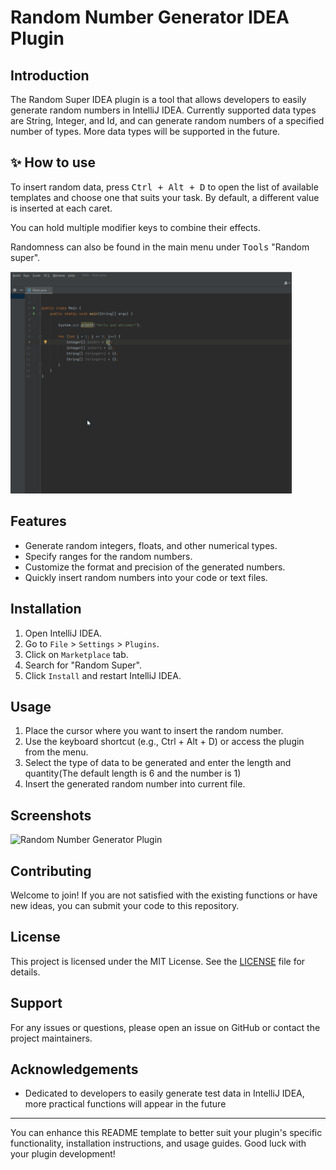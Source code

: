 # Random Number Generator IDEA Plugin

## Introduction
The Random Super IDEA plugin is a tool that allows developers to easily generate random numbers in IntelliJ IDEA.
Currently supported data types are String, Integer, and Id, and can generate random numbers of a specified number of types.
More data types will be supported in the future.

## ✨ How to use
To insert random data, press <kbd>Ctrl + Alt + D</kbd> to open the list of available templates and choose
one that suits your task.
By default, a different value is inserted at each caret.


You can hold multiple modifier keys to combine their effects.

Randomness can also be found in the main menu under <kbd>Tools</kbd> "Random super".

<img width="450px" src=".github/img/use_random_super.gif" alt="Animation of how to insert data" />


## Features
- Generate random integers, floats, and other numerical types.
- Specify ranges for the random numbers.
- Customize the format and precision of the generated numbers.
- Quickly insert random numbers into your code or text files.

## Installation
1. Open IntelliJ IDEA.
2. Go to `File` > `Settings` > `Plugins`.
3. Click on `Marketplace` tab.
4. Search for "Random Super".
5. Click `Install` and restart IntelliJ IDEA.

## Usage
1. Place the cursor where you want to insert the random number.
2. Use the keyboard shortcut (e.g., Ctrl + Alt + D) or access the plugin from the menu.
3. Select the type of data to be generated and enter the length and quantity(The default length is 6 and the number is 1)
4. Insert the generated random number into current file.

## Screenshots
![Random Number Generator Plugin](/screenshots/plugin_screenshot.png)

## Contributing
Welcome to join! If you are not satisfied with the existing functions or have new ideas, you can submit your code to this repository.

## License
This project is licensed under the MIT License. See the [LICENSE](/LICENSE) file for details.

## Support
For any issues or questions, please open an issue on GitHub or contact the project maintainers.

## Acknowledgements
- Dedicated to developers to easily generate test data in IntelliJ IDEA, more practical functions will appear in the future

---

You can enhance this README template to better suit your plugin's specific functionality, installation instructions, and usage guides. Good luck with your plugin development!

